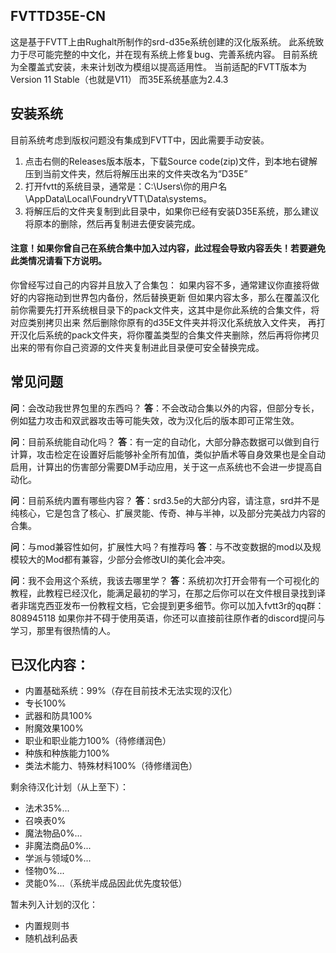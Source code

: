 
## FVTTD35E-CN
这是基于FVTT上由Rughalt所制作的srd-d35e系统创建的汉化版系统。
此系统致力于尽可能完整的中文化，并在现有系统上修复bug、完善系统内容。
目前系统为全覆盖式安装，未来计划改为模组以提高适用性。
 当前适配的FVTT版本为Version 11 Stable（也就是V11）
 而35E系统基底为2.4.3
 

## 安装系统
目前系统考虑到版权问题没有集成到FVTT中，因此需要手动安装。
1. 点击右侧的Releases版本版本，下载Source code(zip)文件，到本地右键解压到当前文件夹，然后将解压出来的文件夹改名为“D35E”
2. 打开fvtt的系统目录，通常是：C:\Users\你的用户名\AppData\Local\FoundryVTT\Data\systems。
3. 将解压后的文件夹复制到此目录中，如果你已经有安装D35E系统，那么建议将原本的删除，然后再复制进去便安装完成。
#### 注意！如果你曾自己在系统合集中加入过内容，此过程会导致内容丢失！若要避免此类情况请看下方说明。

你曾经写过自己的内容并且放入了合集包：
如果内容不多，通常建议你直接将做好的内容拖动到世界包内备份，然后替换更新
但如果内容太多，那么在覆盖汉化前你需要先打开系统根目录下的pack文件夹，这其中是你此系统的合集文件，将对应类别拷贝出来
然后删除你原有的d35E文件夹并将汉化系统放入文件夹，
再打开汉化后系统的pack文件夹，将你覆盖类型的合集文件夹删除，然后再将你拷贝出来的带有你自己资源的文件夹复制进此目录便可安全替换完成。

## 常见问题
**问**：会改动我世界包里的东西吗？
**答**：不会改动合集以外的内容，但部分专长，例如猛力攻击和双武器攻击等可能失效，改为汉化后的版本即可正常生效。

**问**：目前系统能自动化吗？
**答**：有一定的自动化，大部分静态数据可以做到自行计算，攻击检定在设置好后能够补全所有加值，类似护盾术等自身效果也是全自动启用，计算出的伤害部分需要DM手动应用，关于这一点系统也不会进一步提高自动化。

**问**：目前系统内置有哪些内容？
**答**：srd3.5e的大部分内容，请注意，srd并不是纯核心，它是包含了核心、扩展灵能、传奇、神与半神，以及部分完美战力内容的合集。

**问**：与mod兼容性如何，扩展性大吗？有推荐吗
**答**：与不改变数据的mod以及规模较大的Mod都有兼容，少部分会修改UI的美化会冲突。

**问**：我不会用这个系统，我该去哪里学？
**答**：系统初次打开会带有一个可视化的教程，此教程已经汉化，能满足最初的学习，在那之后你可以在文件根目录找到译者非瑞克西亚发布一份教程文档，它会提到更多细节。你可以加入fvtt3r的qq群：808945118
如果你并不碍于使用英语，你还可以直接前往原作者的discord提问与学习，那里有很热情的人。


## 已汉化内容：

- 内置基础系统：99%（存在目前技术无法实现的汉化）
- 专长100%
- 武器和防具100%
- 附魔效果100%
- 职业和职业能力100%（待修缮润色）
- 种族和种族能力100%
- 类法术能力、特殊材料100%（待修缮润色）

剩余待汉化计划（从上至下）：
- 法术35%...
- 召唤表0%
- 魔法物品0%...
- 非魔法商品0%...
- 学派与领域0%...
- 怪物0%...
- 灵能0%...（系统半成品因此优先度较低）

暂未列入计划的汉化：
- 内置规则书
- 随机战利品表
